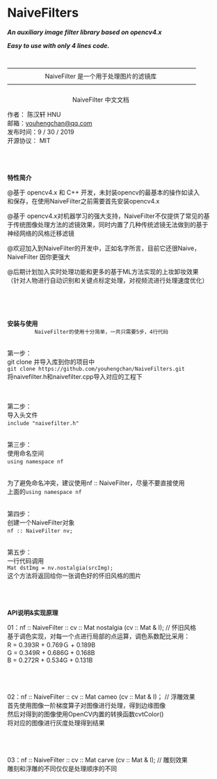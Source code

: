 ﻿# NaiveFilters

***An auxiliary image filter library based on opencv4.x***

***Easy to use with only 4 lines code.***
 &nbsp;  
 &nbsp;  
&nbsp;  
———————————————————————————————      
&nbsp;&nbsp;&nbsp;&nbsp;&nbsp;&nbsp;&nbsp;&nbsp;&nbsp;&nbsp;&nbsp;&nbsp;&nbsp;&nbsp;&nbsp;&nbsp;&nbsp;&nbsp;&nbsp;&nbsp;&nbsp;&nbsp;NaiveFilter 是一个用于处理图片的滤镜库   
———————————————————————————————    
&nbsp;  
&nbsp;&nbsp;&nbsp;&nbsp;&nbsp;&nbsp;&nbsp;&nbsp;&nbsp;&nbsp;&nbsp;&nbsp;&nbsp;&nbsp;&nbsp;&nbsp;&nbsp;&nbsp;&nbsp;&nbsp;&nbsp;&nbsp;&nbsp;&nbsp;&nbsp;&nbsp;&nbsp;&nbsp;&nbsp;&nbsp;&nbsp;&nbsp;&nbsp;&nbsp;&nbsp;&nbsp;&nbsp;&nbsp;NaiveFilter 中文文档  
  
作者： 陈汉轩 HNU  
邮箱：youhengchan@qq.com  
发布时间：9 / 30 / 2019  
开源协议： MIT    
 &nbsp;  
 &nbsp;  
 &nbsp;  
 
**特性简介**
  
@基于 opencv4.x 和 C++ 开发，未封装opencv的最基本的操作如读入  
和保存，在使用NaiveFilter之前需要首先安装opencv4.x  
  
@基于 opencv4.x对机器学习的强大支持，NaiveFilter不仅提供了常见的基  
于传统图像处理方法的滤镜效果，同时内置了几种传统滤镜无法做到的基于  
神经网络的风格迁移滤镜  
  
@欢迎加入到NaiveFilter的开发中，正如名字所言，目前它还很Naive，  
NaiveFilter 因你更强大  
  
@后期计划加入实时处理功能和更多的基于ML方法实现的上妆卸妆效果  
（针对人物进行自动识别和关键点标定处理，对视频流进行处理速度优化）  
  

  
  &nbsp;  
 &nbsp;  
 &nbsp;  

  
**安装与使用**
&nbsp;  
&nbsp;&nbsp;&nbsp;&nbsp;&nbsp;&nbsp;&nbsp;&nbsp;&nbsp;&nbsp;&nbsp;&nbsp;&nbsp;&nbsp;&nbsp;&nbsp;`NaiveFilter的使用十分简单，一共只需要5步，4行代码 `  
&nbsp;  
  
第一步：  
git clone 并导入库到你的项目中  
`git clone https://github.com/youhengchan/NaiveFilters.git`  
将naivefilter.h和naivefilter.cpp导入对应的工程下  
&nbsp;    
&nbsp;   

第二步：  
导入头文件  
`include "naivefilter.h"  `
&nbsp;    
&nbsp;   

第三步：  
使用命名空间  
`using namespace nf  `
&nbsp;    
&nbsp;   

为了避免命名冲突，建议使用nf :: NaiveFilter，尽量不要直接使用  
上面的`using namespace nf  `
&nbsp;    
&nbsp;  

第四步：  
创建一个NaiveFilter对象  
`nf :: NaiveFilter nv;  `
 &nbsp;  
 &nbsp;   
 
第五步：  
一行代码调用  
`Mat dstImg = nv.nostalgia(srcImg);  `  
这个方法将返回给你一张调色好的怀旧风格的图片　　

&nbsp;    
&nbsp;　　
&nbsp;  　
&nbsp;  　
&nbsp;  　

  
  
**API说明&实现原理**
  
01：nf :: NaiveFilter :: cv :: Mat nostalgia (cv :: Mat & I);  // 怀旧风格  
基于调色实现，对每一个点进行局部的点运算，调色系数配比采用：  
R = 0.393R + 0.769Ｇ + 0.189B  
G = 0.349R + 0.686G + 0.168B  
B = 0.272R + 0.534G + 0.131B  

&nbsp;    
&nbsp;　　
&nbsp; 　

02：nf :: NaiveFilter :: cv :: Mat cameo (cv :: Mat & I)； // 浮雕效果  
首先使用图像一阶梯度算子对图像进行处理，得到边缘图像  
然后对得到的图像使用OpenCV内置的转换函数cvtColor()  
将对应的图像进行灰度处理得到结果  

&nbsp;    
&nbsp;　　
&nbsp; 　
  
03：nf :: NaiveFilter :: cv :: Mat carve (cv :: Mat & I);  // 雕刻效果  
雕刻和浮雕的不同仅仅是处理顺序的不同　　

&nbsp;    
&nbsp;　　
&nbsp; 　
　　
  
  
  




